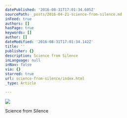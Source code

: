 ```yaml
---
datePublished: '2016-08-31T17:01:34.605Z'
sourcePath: _posts/2016-04-21-science-from-silence.md
inFeed: true
authors: []
hasPage: true
keywords: []
author: []
dateModified: '2016-08-31T17:01:34.142Z'
title: ''
publisher: {}
description: Science from Silence
inLanguage: null
inNav: false
via: {}
starred: true
url: science-from-silence/index.html
_type: Article

---
```

![](https://the-grid-user-content.s3-us-west-2.amazonaws.com/93db74bb-c4c1-4642-95b5-1789ae54ead5.jpg)

Science from Silence